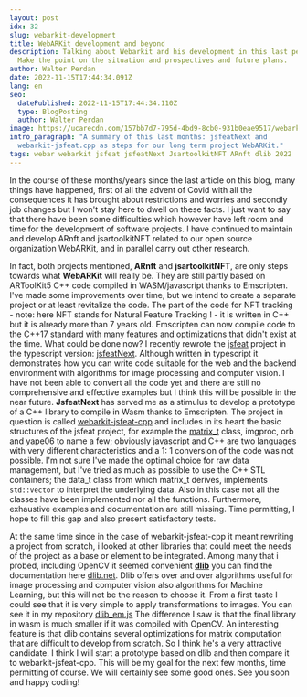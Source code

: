 ```yaml
---
layout: post
idx: 32
slug: webarkit-development
title: WebARKit development and beyond
description: Talking about Webarkit and his development in this last period.
  Make the point on the situation and prospectives and future plans.
author: Walter Perdan
date: 2022-11-15T17:44:34.091Z
lang: en
seo:
  datePublished: 2022-11-15T17:44:34.110Z
  type: BlogPosting
  author: Walter Perdan
image: https://ucarecdn.com/157bb7d7-795d-4bd9-8cb0-931b0eae9517/webarkit_logo_social.jpg
intro_paragraph: "A﻿ summary of this last months: jsfeatNext and
  webarkit-jsfeat.cpp as steps for our long term project WebARKit."
tags: webar webarkit jsfeat jsfeatNext JsartoolkitNFT ARnft dlib 2022
---
```

In the course of these months/years since the last article on this blog, many things have happened, first of all the advent of Covid with all the consequences it has brought about restrictions and worries and secondly job changes but I won't stay here to dwell on these facts. I just want to say that there have been some difficulties which however have left room and time for the development of software projects.
I have continued to maintain and develop ARnft and jsartoolkitNFT related to our open source organization WebARKit, and in parallel carry out other research. 

In fact, both projects mentioned, **ARnft** and **jsartoolkitNFT**, are only steps towards what **WebARKit** will really be. They are still partly based on ARToolKit5 C++ code compiled in WASM/javascript thanks to Emscripten. I've made some improvements over time, but we intend to create a separate project or at least revitalize the code. The part of the code for NFT tracking - note: here NFT stands for Natural Feature Tracking ! - it is written in C++ but it is already more than 7 years old. Emscripten can now compile code to the C++17 standard with many features and optimizations that didn't exist at the time. What could be done now? I recently rewrote the [jsfeat](https://github.com/inspirit/jsfeat) project in the typescript version: [jsfeatNext](https://github.com/webarkit/jsfeatNext). Although written in typescript it demonstrates how you can write code suitable for the web and the backend environment with algorithms for image processing and computer vision.
I have not been able to convert all the code yet and there are still no comprehensive and effective examples but I think this will be possible in the near future. **JsfeatNext** has served me as a stimulus to develop a prototype of a C++ library to compile in Wasm thanks to Emscripten. The project in question is called [webarkit-jsfeat-cpp](https://github.com/kalwalt/webarkit-jsfeat-cpp) and includes in its heart the basic structures of the jsfeat project, for example the [matrix_t](https://inspirit.github.io/jsfeat/#structs) class, imgproc, orb and yape06 to name a few; obviously javascript and C++ are two languages ​​with very different characteristics and a 1: 1 conversion of the code was not possible. I'm not sure I've made the optimal choice for raw data management, but I've tried as much as possible to use the C++ STL containers; the data_t class from which matrix_t derives, implements `std::vector` to interpret the underlying data. Also in this case not all the classes have been implemented nor all the functions. Furthermore, exhaustive examples and documentation are still missing. Time permitting, I hope to fill this gap and also present satisfactory tests.

At the same time since in the case of webarkit-jsfeat-cpp it meant rewriting a project from scratch, i looked at other libraries that could meet the needs of the project as a base or element to be integrated. Among many that i probed, including OpenCV it seemed convenient **[dlib](https://github.com/davisking/dlib)** you can find the documentation here [dlib.net](http://dlib.net/). Dlib offers over and over algorithms useful for image processing and computer vision also algorithms for Machine Learning, but this will not be the reason to choose it. From a first taste I could see that it is very simple to apply transformations to images. You can see it in my repository [dlib_em.js](https://github.com/kalwalt/dlib_em.js) The difference I saw is that the final library in wasm is much smaller if it was compiled with OpenCV. An interesting feature is that dlib contains several optimizations for matrix computation that are difficult to develop from scratch. So I think he's a very attractive candidate. I think I will start a prototype based on dlib and then compare it to webarkit-jsfeat-cpp. This will be my goal for the next few months, time permitting of course. We will certainly see some good ones. See you soon and happy coding!